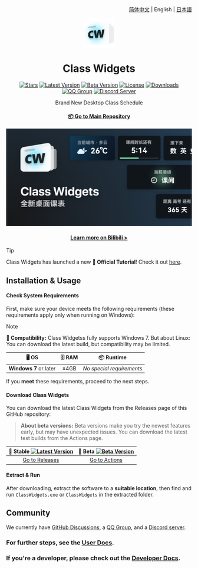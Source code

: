 <div align="right">
<a href="/profile/README.md">简体中文</a> | English | <a href="/profile/README.ja.md">日本語</a>
</div>

<p align="center">
    <img width="16%" align="center" src="/profile/img/favicon.png" alt="logo">
</p>
    <h1 align="center">
    Class Widgets
</h1>

<div align="center">

[![Stars](https://img.shields.io/github/stars/Class-Widgets/Class-Widgets?style=for-the-badge&color=orange&label=Stars)](https://github.com/Class-Widgets/Class-Widgets)
[![Latest Version](https://img.shields.io/github/v/release/Class-Widgets/Class-Widgets?style=for-the-badge&color=purple&label=Latest%20Version)](https://github.com/Class-Widgets/Class-Widgets/releases/latest)
[![Beta Version](https://img.shields.io/github/v/tag/Class-Widgets/Class-Widgets?include_prereleases&label=Beta%20Version&color=yellow&style=for-the-badge)](https://github.com/Class-Widgets/Class-Widgets/actions)
[![License](https://img.shields.io/badge/license-GPLv3-blue.svg?label=License&style=for-the-badge)](https://github.com/Class-Widgets/Class-Widgets)
[![Downloads](https://img.shields.io/github/downloads/Class-Widgets/Class-Widgets/total.svg?label=Downloads&color=green&style=for-the-badge)](https://github.com/Class-Widgets/Class-Widgets)
[![QQ Group](https://img.shields.io/badge/QQ%20Group-169200380-blue.svg?logo=qq&color=blue&style=for-the-badge)](http://qm.qq.com/cgi-bin/qm/qr?_wv=1027&k=yHXKCAjOxlpTpJ4mNdXm0mxOneYUinRs&authKey=sd3%2F06iGdOZUjkXXPBeIzGnFDIeYwmdwuM8dhk25fi%2B1CUL32MkeN2EEfjdo2pzE&noverify=0&group_code=169200380)
[![Discord Server](https://img.shields.io/discord/1332636953719476284?style=for-the-badge&logo=discord&logoColor=ffffff&label=Discord%20Server&labelColor=5865f2)](https://discord.gg/EFF4PpqpqZ)

<p align="center">
    Brand New Desktop Class Schedule
</p>

#### [📦 Go to Main Repository](https://github.com/Class-Widgets/Class-Widgets)

![Banner](/profile/img/Banner.png)

#### [Learn more on Bilibili >](https://www.bilibili.com/video/BV1xwW9eyEGu/)

</div>

> [!TIP]
> Class Widgets has launched a new **📃 Official Tutorial**! Check it out [here](https://cwdocs.rinlit.cn/instruction/).

## Installation & Usage

#### Check System Requirements
First, make sure your device meets the following requirements (these requirements apply only when running on Windows):

> [!NOTE]
> **🚧 Compatibility:** Class Widgetss fully supports Windows 7.
> But about Linux: You can download the latest build, but compatibility may be limited.

| **🖥️ OS** | **🗄️ RAM** | **📦 Runtime** |
| :-----: | :-----: | :------: |
| **Windows 7** or later | ≥4GB | *No special requirements* |

If you **meet** these requirements, proceed to the next steps.

#### Download Class Widgets
You can download the latest Class Widgets from the Releases page of this GitHub repository:
> **About beta versions:** Beta versions make you try the newest features early, but may have unexpected issues. You can download the latest test builds from the Actions page.

|  **📃 Stable** [![Latest Version](https://img.shields.io/github/v/release/Class-Widgets/Class-Widgets?style=flat-square&color=purple&label=Latest%20Version)](https://github.com/Class-Widgets/Class-Widgets/releases/latest)  |  **🚧 Beta** [![Beta Version](https://img.shields.io/github/v/tag/Class-Widgets/Class-Widgets?include_prereleases&label=Beta%20Version&color=yellow&style=flat-square)](https://github.com/Class-Widgets/Class-Widgets/actions)  |
| :------------------------------: | :------------------------------: |
| [Go to Releases](https://github.com/Class-Widgets/Class-Widgets/releases) | [Go to Actions](https://github.com/Class-Widgets/Class-Widgets/actions) |

#### Extract & Run
After downloading, extract the software to a **suitable location**, then find and run `ClassWidgets.exe` or `ClassWidgets` in the extracted folder.

## Community
We currently have [GitHub Discussions](https://github.com/orgs/Class-Widgets/discussions), a [QQ Group](http://qm.qq.com/cgi-bin/qm/qr?_wv=1027&k=yHXKCAjOxlpTpJ4mNdXm0mxOneYUinRs&authKey=sd3%2F06iGdOZUjkXXPBeIzGnFDIeYwmdwuM8dhk25fi%2B1CUL32MkeN2EEfjdo2pzE&noverify=0&group_code=169200380), and a [Discord server](https://discord.gg/EFF4PpqpqZ).

### For further steps, see the [User Docs](https://cwdocs.rinlit.cn/about/).
### If you're a developer, please check out the [Developer Docs](https://cwdocs.rinlit.cn/dev/).